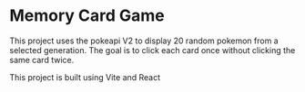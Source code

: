 # Memory Card Game

This project uses the pokeapi V2 to display 20 random pokemon from a selected generation.  The goal is to click each card once without clicking the same card twice. 

This project is built using Vite and React
